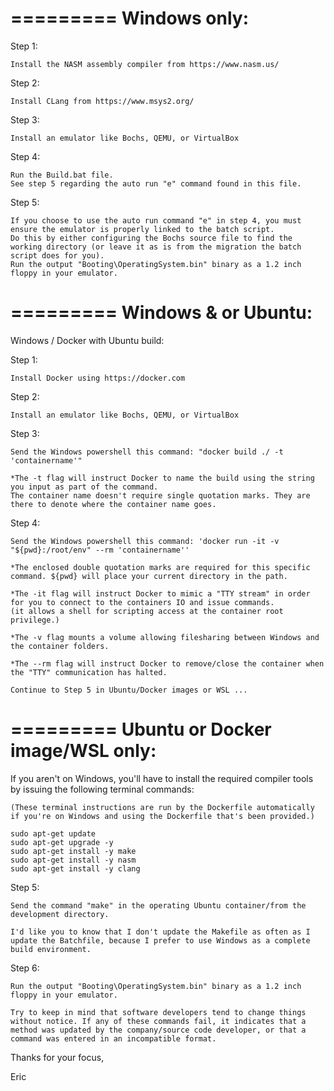 =========
Windows only:
=========

Step 1:

    Install the NASM assembly compiler from https://www.nasm.us/

Step 2:

    Install CLang from https://www.msys2.org/

Step 3:

    Install an emulator like Bochs, QEMU, or VirtualBox

Step 4:

    Run the Build.bat file.
    See step 5 regarding the auto run "e" command found in this file.

Step 5:

    If you choose to use the auto run command "e" in step 4, you must ensure the emulator is properly linked to the batch script.
    Do this by either configuring the Bochs source file to find the working directory (or leave it as is from the migration the batch script does for you).
    Run the output "Booting\OperatingSystem.bin" binary as a 1.2 inch floppy in your emulator.

=========
Windows & or Ubuntu:
=========

Windows / Docker with Ubuntu build:

Step 1:

    Install Docker using https://docker.com

Step 2:

    Install an emulator like Bochs, QEMU, or VirtualBox

Step 3:

    Send the Windows powershell this command: "docker build ./ -t 'containername'"

    *The -t flag will instruct Docker to name the build using the string you input as part of the command.
    The container name doesn't require single quotation marks. They are there to denote where the container name goes.

Step 4:

    Send the Windows powershell this command: 'docker run -it -v "${pwd}:/root/env" --rm 'containername''

    *The enclosed double quotation marks are required for this specific command. ${pwd} will place your current directory in the path.

    *The -it flag will instruct Docker to mimic a "TTY stream" in order for you to connect to the containers IO and issue commands.
    (it allows a shell for scripting access at the container root privilege.)

    *The -v flag mounts a volume allowing filesharing between Windows and the container folders.

    *The --rm flag will instruct Docker to remove/close the container when the "TTY" communication has halted.

    Continue to Step 5 in Ubuntu/Docker images or WSL ...

=========
Ubuntu or Docker image/WSL only:
=========

If you aren't on Windows, you'll have to install the required compiler tools by issuing the following terminal commands:

    (These terminal instructions are run by the Dockerfile automatically if you're on Windows and using the Dockerfile that's been provided.)

    sudo apt-get update
    sudo apt-get upgrade -y
    sudo apt-get install -y make
    sudo apt-get install -y nasm
    sudo apt-get install -y clang

Step 5:

    Send the command "make" in the operating Ubuntu container/from the development directory.

    I'd like you to know that I don't update the Makefile as often as I update the Batchfile, because I prefer to use Windows as a complete build environment.

Step 6:

    Run the output "Booting\OperatingSystem.bin" binary as a 1.2 inch floppy in your emulator.

    Try to keep in mind that software developers tend to change things without notice. If any of these commands fail, it indicates that a method was updated by the company/source code developer, or that a command was entered in an incompatible format.

Thanks for your focus,

Eric
